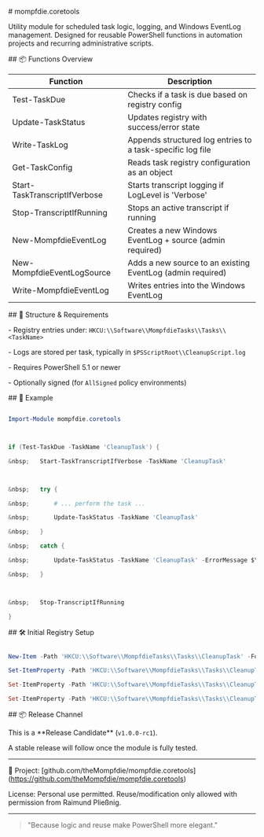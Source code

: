 \# mompfdie.coretools



Utility module for scheduled task logic, logging, and Windows EventLog management. Designed for reusable PowerShell functions in automation projects and recurring administrative scripts.



\## 📦 Functions Overview


| Function                        | Description                                                  |
|--------------------------------|--------------------------------------------------------------|
| Test-TaskDue                   | Checks if a task is due based on registry config             |
| Update-TaskStatus              | Updates registry with success/error state                    |
| Write-TaskLog                  | Appends structured log entries to a task-specific log file   |
| Get-TaskConfig                 | Reads task registry configuration as an object               |
| Start-TaskTranscriptIfVerbose | Starts transcript logging if LogLevel is 'Verbose'           |
| Stop-TranscriptIfRunning       | Stops an active transcript if running                        |
| New-MompfdieEventLog           | Creates a new Windows EventLog + source (admin required)     |
| New-MompfdieEventLogSource     | Adds a new source to an existing EventLog (admin required)   |
| Write-MompfdieEventLog         | Writes entries into the Windows EventLog                    |



\## 🧱 Structure \& Requirements



\- Registry entries under: `HKCU:\\Software\\MompfdieTasks\\Tasks\\<TaskName>`

\- Logs are stored per task, typically in `$PSScriptRoot\\CleanupScript.log`

\- Requires PowerShell 5.1 or newer

\- Optionally signed (for `AllSigned` policy environments)



\## 🧪 Example

```powershell

Import-Module mompfdie.coretools



if (Test-TaskDue -TaskName 'CleanupTask') {

&nbsp;   Start-TaskTranscriptIfVerbose -TaskName 'CleanupTask'



&nbsp;   try {

&nbsp;       # ... perform the task ...

&nbsp;       Update-TaskStatus -TaskName 'CleanupTask'

&nbsp;   }

&nbsp;   catch {

&nbsp;       Update-TaskStatus -TaskName 'CleanupTask' -ErrorMessage $\_.Exception.Message

&nbsp;   }



&nbsp;   Stop-TranscriptIfRunning

}

```



\## 🛠 Initial Registry Setup

```powershell

New-Item -Path 'HKCU:\\Software\\MompfdieTasks\\Tasks\\CleanupTask' -Force | Out-Null

Set-ItemProperty -Path 'HKCU:\\Software\\MompfdieTasks\\Tasks\\CleanupTask' -Name 'IntervalMinutes' -Value 240

Set-ItemProperty -Path 'HKCU:\\Software\\MompfdieTasks\\Tasks\\CleanupTask' -Name 'Enabled' -Value 1

Set-ItemProperty -Path 'HKCU:\\Software\\MompfdieTasks\\Tasks\\CleanupTask' -Name 'LogLevel' -Value 'Verbose'

```



\## 📦 Release Channel

This is a \*\*Release Candidate\*\* (`v1.0.0-rc1`).

A stable release will follow once the module is fully tested.



---



📁 Project: \[github.com/theMompfdie/mompfdie.coretools](https://github.com/theMompfdie/mompfdie.coretools)



License: Personal use permitted. Reuse/modification only allowed with permission from Raimund Pließnig.



---



> "Because logic and reuse make PowerShell more elegant."

